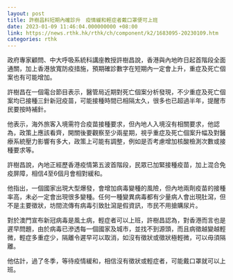 ```yaml
---
layout: post
title: 許樹昌料短期內確診升　疫情緩和輕症者戴口罩便可上班
date: 2023-01-09 11:46:04.000000000 +08:00
link: https://news.rthk.hk/rthk/ch/component/k2/1683095-20230109.htm
categories: rthk
---
```


政府專家顧問、中大呼吸系統科講座教授許樹昌說，香港與內地昨日起首階段全面通關，加上香港放寬防疫措施，預期確診數字在短期內一定會上升，重症及死亡個案也有可能增加。

許樹昌在一個電台節目表示，醫管局近期對死亡個案分析發現，不少重症及死亡個案均已接種三針新冠疫苗，可能接種時間已相隔太久，很多也已超過半年，提醒市民要按時補針。

他表示，海外旅客入境需符合疫苗接種要求，但內地人入境沒有相關要求，他認為，政策上應該看齊，開關後要觀察至少兩星期，視乎重症及死亡個案升幅及對醫療系統壓力影響有多大，政策上可能有調整，例如是否考慮增加核酸檢測次數或接種要求等。

許樹昌說，內地正經歷香港疫情第五波首階段，民眾已加緊接種疫苗，加上混合免疫屏障，相信4至6個月會相對緩和。

他指出，一個國家出現大型爆發，會增加病毒變種的風險，但內地兩劑疫苗的接種率高，未必一定會出現很多變種。任何一種變異病毒都有少量病人會出現肚瀉，但不是主要徵狀，坊間流傳有病毒引致肚瀉是假資訊，市民不用搶購尿片。

對於澳門宣布新冠病毒是風土病，輕症者可以上班，許樹昌認為，對香港而言也是遲早問題，由於病毒已滲透每一個國家及城市，並找不到源頭，而且病徵越變越輕微，輕症多重症少，隔離令遲早可以取消，如沒有徵狀或徵狀極輕微，可以毋須隔離。

他估計，過了冬季，等待疫情緩和，相信沒有徵狀或輕症者，可能戴口罩就可以上班。
